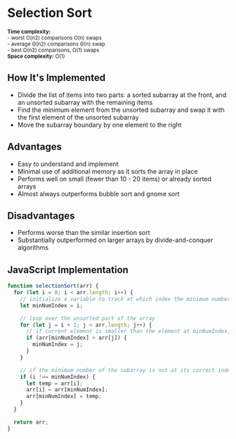 # Selection Sort

<small>**Time complexity:**
<br/>- worst O(n2) comparisons O(n) swaps
<br/>- average Θ(n2) comparisons Θ(n) swap
<br/>- best Ω(n2) comparisons, Ω(1) swaps</small><br/>
<small>**Space complexity:** O(1)</small>

## How It's Implemented

- Divide the list of items into two parts: a sorted subarray at the front, and an unsorted subarray with the remaining items
- Find the minimum element from the unsorted subarray and swap it with the first element of the unsorted subarray
- Move the subarray boundary by one element to the right

## Advantages

- Easy to understand and implement
- Minimal use of additional memory as it sorts the array in place
- Performs well on small (fewer than 10 - 20 items) or already sorted arrays
- Almost always outperforms bubble sort and gnome sort

## Disadvantages

- Performs worse than the similar insertion sort
- Substantially outperformed on larger arrays by divide-and-conquer algorithms

## JavaScript Implementation

```javascript
function selectionSort(arr) {
  for (let i = 0; i < arr.length; i++) {
    // initialize a variable to track at which index the minimum number is stored
    let minNumIndex = i;

    // loop over the unsorted part of the array
    for (let j = i + 1; j < arr.length; j++) {
      // if current element is smaller than the element at minNumIndex, make it the new minimum and update minNumIndex
      if (arr[minNumIndex] > arr[j]) {
        minNumIndex = j;
      }
    }

    // if the minimum number of the subarray is not at its correct index, swap it
    if (i !== minNumIndex) {
      let temp = arr[i];
      arr[i] = arr[minNumIndex];
      arr[minNumIndex] = temp;
    }
  }

  return arr;
}
```
